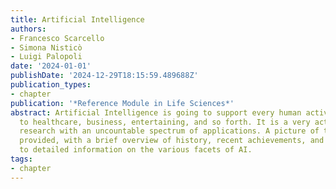 ```yaml
---
title: Artificial Intelligence
authors:
- Francesco Scarcello
- Simona Nisticò
- Luigi Palopoli
date: '2024-01-01'
publishDate: '2024-12-29T18:15:59.489688Z'
publication_types:
- chapter
publication: '*Reference Module in Life Sciences*'
abstract: Artificial Intelligence is going to support every human activity, from communication
  to healthcare, business, entertaining, and so forth. It is a very active field of
  research with an uncountable spectrum of applications. A picture of the field is
  provided, with a brief overview of history, recent achievements, and directions
  to detailed information on the various facets of AI.
tags:
- chapter
---
```

